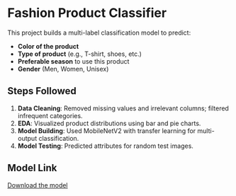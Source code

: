 # Fashion Product Classifier

This project builds a multi-label classification model to predict:
- **Color of the product**
- **Type of product** (e.g., T-shirt, shoes, etc.)
- **Preferable season** to use this product
- **Gender** (Men, Women, Unisex)

## Steps Followed
1. **Data Cleaning**: Removed missing values and irrelevant columns; filtered infrequent categories.
2. **EDA**: Visualized product distributions using bar and pie charts.
3. **Model Building**: Used MobileNetV2 with transfer learning for multi-output classification.
4. **Model Testing**: Predicted attributes for random test images.

## Model Link
[Download the model](https://drive.google.com/file/d/1SP7csoTEkZls5AIw6Sjy6CXuZUHvYeSy/view?usp=sharing)
